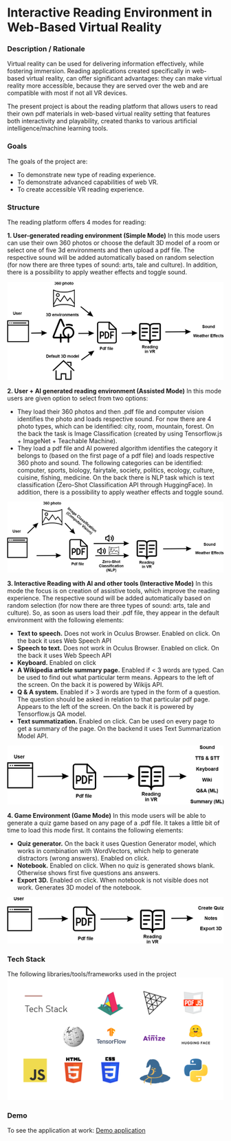 # Interactive Reading Environment in Web-Based Virtual Reality


### **Description / Rationale**
Virtual reality can be used for delivering information effectively, while fostering immersion. Reading applications created specifically in web-based virtual reality, can offer significant advantages: they can make virtual reality more accessible, because they are served over the web and are compatible with most if not all VR devices. 

The present project is about the reading platform that allows users to read their own pdf materials in web-based virtual reality setting that features both interactivity and playability, created thanks to various artificial intelligence/machine learning tools. 


### **Goals**
The goals of the project are: 
* To demonstrate new type of reading experience. 
* To demonstrate advanced capabilities of web VR.
* To create accessible VR reading experience.


### **Structure**
The reading platform offers 4 modes for reading: 

**1. User-generated reading environment (Simple Mode)** 
In this mode users can use their own 360 photos or choose the default 3D model of a room or select one of five 3d environments and then upload a pdf file. The respective sound will be added automatically based on random selection (for now there are three types of sound: arts, tale and culture). In addition, there is a possibility to apply weather effects and toggle sound.

![Mode 1](assets/mode1.png)


**2. User + AI generated reading environment (Assisted Mode)** 
In this mode users are given option to select from two options: 
* They load their 360 photos and then .pdf file and computer vision identifies the photo and loads respective sound. For now there are 4 photo types, which can be identified: city, room, mountain, forest. On the back the task is Image Classification (created by using Tensorflow.js + ImageNet + Teachable Machine).
* They load a pdf file and AI powered algorithm identifies the category it belongs to (based on the first page of a pdf file) and loads respective 360 photo and sound. The following categories can be identified: computer, sports, biology, fairytale, society, politics, ecology, culture, cuisine, fishing, medicine.
On the back there is NLP task which is text classification (Zero-Shot Classification API through HuggingFace).
In addition, there is a possibility to apply weather effects and toggle sound. 

![Mode 2](assets/mode2.png)

**3. Interactive Reading with AI and other tools (Interactive Mode)** 
In this mode the focus is on creation of assistive tools, which improve the reading experience. The respective sound will be added automatically based on random selection (for now there are three types of sound: arts, tale and culture). So, as soon as users load their .pdf file, they appear in the default environment with the following elements:
* **Text to speech.** Does not work in Oculus Browser. Enabled on click. On the back it uses Web Speech API
* **Speech to text.** Does not work in Oculus Browser. Enabled on click. On the back it uses Web Speech API
* **Keyboard.** Enabled on click
* **A Wikipedia article summary page.** Enabled if < 3 words are typed. Can be used to find out what particular term means. Appears to the left of the screen. On the back it is powered by Wikijs API.
* **Q & A system.** Enabled if > 3 words are typed in the form of a question. The question should be asked in relation to that particular pdf page. Appears to the left of the screen. On the back it is powered by Tensorflow.js QA model.
* **Text summatization.** Enabled on click. Can be used on every page to get a summary of the page. On the backend it uses Text Summarization Model API.  

![Mode 3](assets/mode3.png)

**4. Game Environment (Game Mode)**
In this mode users will be able to generate a quiz game based on any page of a .pdf file. It takes a little bit of time to load this mode first. It contains the following elements:
* **Quiz generator.** On the back it uses Question Generator model, which works in combination with WordVectors, which help to generate distractors (wrong answers). Enabled on click.
* **Notebook.** Enabled on click. When no quiz is generated shows blank. Otherwise shows first five questions ans answers.
* **Export 3D.** Enabled on click. When notebook is not visible does not work. Generates 3D model of the notebook.

![Mode 4](assets/mode4.png)


### **Tech Stack**
The following libraries/tools/frameworks used in the project
![Tech Stack](assets/techStack.png)


### **Demo**
To see the application at work: [Demo application](https://www.vr-reader.com)

